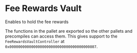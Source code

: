 # Fee Rewards Vault

Enables to hold the fee rewards


The functions in the pallet are exported so the other pallets and precompiles can access them. This gives support to the `FeeRewardsVaultController` at `0x0000000000000000000000000000000000000807`.